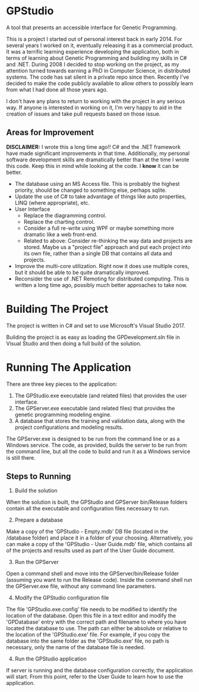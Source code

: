 # GPStudio

A tool that presents an accessible interface for Genetic Programming.

This is a project I started out of personal interest back in early 2014.  For several years I worked on it, eventually releasing it as a commercial product.  It was a terrific learning experience developing the application, both in terms of learning about Genetic Programming and building my skills in C# and .NET.  During 2008 I decided to stop working on the project, as my attention turned towards earning a PhD in Computer Science, in distributed systems.  The code has sat silent in a private repo since then.  Recently I've decided to make the code publicly available to allow others to possibly learn from what I had done all those years ago.

I don't have any plans to return to working with the project in any serious way.  If anyone is interested in working on it, I'm very happy to aid in the creation of issues and take pull requests based on those issue.

## Areas for Improvement

**DISCLAIMER:** I wrote this a long time ago!!  C# and the .NET framework have made significant improvements in that time.  Additionally, my personal software development skills are dramatically better than at the time I wrote this code.  Keep this in mind while looking at the code.  I **know** it can be better.

* The database using an MS Access file.  This is probably the highest priority, should be changed to something else, perhaps sqlite.
* Update the use of C# to take advantage of things like auto properties, LINQ (where appropriate), etc.
* User Interface
  * Replace the diagramming control.
  * Replace the charting control.
  * Consider a full re-write using WPF or maybe something more dramatic like a web front-end.
  * Related to above: Consider re-thinking the way data and projects are stored.  Maybe us a "project file" approach and put each project into its own file, rather than a single DB that contains all data and projects.
* Improve the multi-core utilization.  Right now it does use multiple cores, but it should be able to be quite dramatically improved.
* Reconsider the use of .NET Remoting for distributed computing.  This is written a long time ago, possibly much better approaches to take now.

# Building The Project

The project is written in C# and set to use Microsoft's Visual Studio 2017.

Building the project is as easy as loading the GPDevelopment.sln file in Visual Studio and then doing a full build of the solution.

# Running The Application

There are three key pieces to the application:

1. The GPStudio.exe executable (and related files) that provides the user interface.
2. The GPServer.exe executable (and related files) that provides the genetic programming modeling engine.
3. A database that stores the training and validation data, along with the project configurations and modeling results.

The GPServer.exe is designed to be run from the command line or as a Windows service.  The code, as provided, builds the server to be run from the command line, but all the code to build and run it as a Windows service is still there.

## Steps to Running

1.  Build the solution

When the solution is built, the GPStudio and GPServer bin/Release folders contain all the executable and configuration files necessary to run.

2.  Prepare a database

Make a copy of the 'GPStudio - Empty.mdb' DB file (located in the /database folder) and place it in a folder of your choosing.  Alternatively, you can make a copy of the 'GPStudio - User Guide.mdb' file, which contains all of the projects and results used as part of the User Guide document.

3.  Run the GPServer

Open a command shell and move into the GPServer/bin/Release folder (assuming you want to run the Release code).  Inside the command shell run the GPServer.exe file, without any command line parameters.

4.  Modify the GPStudio configuration file

The file 'GPStudio.exe.config' file needs to be modified to identify the location of the database.  Open this file in a text editor and modify the 'GPDatabase' entry with the correct path and filename to where you have located the database to use.  The path can either be absolute or relative to the location of the 'GPStudio.exe' file.  For example, if you copy the database into the same folder as the 'GPStudio.exe' file, no path is necessary, only the name of the database file is needed.

4.  Run the GPStudio application

If server is running and the database configuration correctly, the application will start.  From this point, refer to the User Guide to learn how to use the application.
